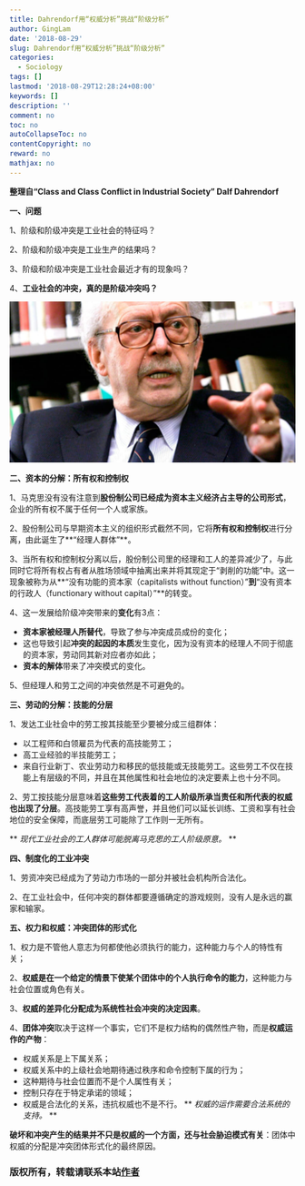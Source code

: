 ```yaml
---
title: Dahrendorf用“权威分析”挑战“阶级分析”
author: GingLam
date: '2018-08-29'
slug: Dahrendorf用“权威分析”挑战“阶级分析”
categories:
  - Sociology
tags: []
lastmod: '2018-08-29T12:28:24+08:00'
keywords: []
description: ''
comment: no
toc: no
autoCollapseToc: no
contentCopyright: no
reward: no
mathjax: no
---
```


**整理自“Class and Class Conflict in Industrial Society” Dalf Dahrendorf**

**一、问题**

1、阶级和阶级冲突是工业社会的特征吗？

2、阶级和阶级冲突是工业生产的结果吗？

3、阶级和阶级冲突是工业社会最近才有的现象吗？

4、**工业社会的冲突，真的是阶级冲突吗？**

<div align=center><img src="https://raw.githubusercontent.com/GingLam/Storage/master/Dahrendorf.png"></div>

<!--more-->

**二、资本的分解：所有权和控制权**

1、马克思没有没有注意到**股份制公司已经成为资本主义经济占主导的公司形式**，企业的所有权不属于任何一个人或家族。

2、股份制公司与早期资本主义的组织形式截然不同，它将**所有权和控制权**进行分离，由此诞生了**“经理人群体”**。

3、当所有权和控制权分离以后，股份制公司里的经理和工人的差异减少了，与此同时它将所有权占有者从胜场领域中抽离出来并将其现定于“剥削的功能”中。这一现象被称为从**“没有功能的资本家（capitalists without function）”**到**“没有资本的行政人（functionary without capital）”**的转变。

4、这一发展给阶级冲突带来的**变化**有3点：

- **资本家被经理人所替代**，导致了参与冲突成员成份的变化；
- 这也导致引起**冲突的起因的本质**发生变化，因为没有资本的经理人不同于彻底的资本家，劳动同其新对应者亦如此；
- **资本的解体**带来了冲突模式的变化。

5、但经理人和劳工之间的冲突依然是不可避免的。


**三、劳动的分解：技能的分层**

1、发达工业社会中的劳工按其技能至少要被分成三组群体：

- 以工程师和白领雇员为代表的高技能劳工；
- 高工业经验的半技能劳工；
- 来自行业新丁、农业劳动力和移民的低技能或无技能劳工。这些劳工不仅在技能上有层级的不同，并且在其他属性和社会地位的决定要素上也十分不同。

2、劳工按技能分层意味着**这些劳工代表着的工人阶级所承当责任和所代表的权威也出现了分层**。高技能劳工享有高声誉，并且他们可以延长训练、工资和享有社会地位的安全保障，而底层劳工可能除了工作则一无所有。

** *现代工业社会的工人群体可能脱离马克思的工人阶级原意。* **


**四、制度化的工业冲突**

1、劳资冲突已经成为了劳动力市场的一部分并被社会机构所合法化。

2、在工业社会中，任何冲突的群体都要遵循确定的游戏规则，没有人是永远的赢家和输家。

**五、权力和权威：冲突团体的形式化**

1、权力是不管他人意志为何都使他必须执行的能力，这种能力与个人的特性有关；

2、**权威是在一个给定的情景下使某个团体中的个人执行命令的能力**，这种能力与社会位置或角色有关。

3、**权威的差异化分配成为系统性社会冲突的决定因素**。

4、**团体冲突**取决于这样一个事实，它们不是权力结构的偶然性产物，而是**权威运作的产物**：

- 权威关系是上下属关系；
- 权威关系中的上级社会地期待通过秩序和命令控制下属的行为；
- 这种期待与社会位置而不是个人属性有关；
- 控制只存在于特定承诺的领域；
- 权威是合法化的关系，违抗权威也不是不行。
** *权威的运作需要合法系统的支持。* **

**破坏和冲突产生的结果并不只是权威的一个方面，还与社会胁迫模式有关**：团体中权威的分配是冲突团体形式化的最终原因。



### 版权所有，转载请联系本站[作者](mailto:linj83@mail2.sysu.edu.cn)
